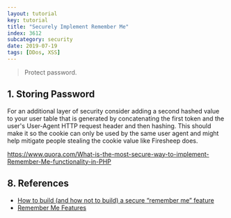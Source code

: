 ```yaml
---
layout: tutorial
key: tutorial
title: "Securely Implement Remember Me"
index: 3612
subcategory: security
date: 2019-07-19
tags: [DDos, XSS]
---
```


> Protect password.

## 1. Storing Password

For an additional layer of security consider adding a second hashed value to your user table that is generated by concatenating the first token and the user's User-Agent HTTP request header and then hashing. This should make it so the cookie can only be used by the same user agent and might help mitigate people stealing the cookie value like Firesheep does.

https://www.quora.com/What-is-the-most-secure-way-to-implement-Remember-Me-functionality-in-PHP

## 8. References
* [How to build (and how not to build) a secure “remember me” feature](https://dzone.com/articles/how-build-and-how-not-build)
* [Remember Me Features](https://www.developsec.com/2017/01/17/remember-me-features/)
